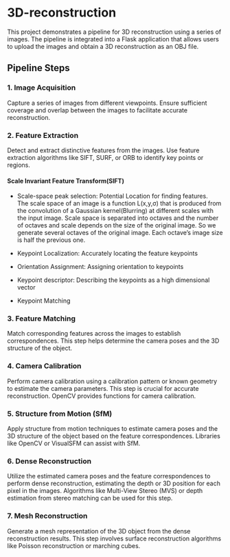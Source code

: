 # 3D-reconstruction

This project demonstrates a pipeline for 3D reconstruction using a series of images. The pipeline is integrated into a Flask application that allows users to upload the images and obtain a 3D reconstruction as an OBJ file.

## Pipeline Steps

### 1. Image Acquisition
Capture a series of images from different viewpoints. Ensure sufficient coverage and overlap between the images to facilitate accurate reconstruction.

### 2. Feature Extraction
Detect and extract distinctive features from the images. Use feature extraction algorithms like SIFT, SURF, or ORB to identify key points or regions.

#### Scale Invariant Feature Transform(SIFT)

- Scale-space peak selection: Potential Location for finding features.<br>
The scale space of an image is a function L(x,y,σ) that is produced from the convolution of a Gaussian kernel(Blurring) at different scales with the input image. Scale space is separated into octaves and the number of octaves and scale depends on the size of the original image. So we generate several octaves of the original image. Each octave’s image size is half the previous one.

- Keypoint Localization: Accurately locating the feature keypoints
- Orientation Assignment: Assigning orientation to keypoints
- Keypoint descriptor: Describing the keypoints as a high dimensional vector
- Keypoint Matching

### 3. Feature Matching
Match corresponding features across the images to establish correspondences. This step helps determine the camera poses and the 3D structure of the object.

### 4. Camera Calibration
Perform camera calibration using a calibration pattern or known geometry to estimate the camera parameters. This step is crucial for accurate reconstruction. OpenCV provides functions for camera calibration.

### 5. Structure from Motion (SfM)
Apply structure from motion techniques to estimate camera poses and the 3D structure of the object based on the feature correspondences. Libraries like OpenCV or VisualSFM can assist with SfM.

### 6. Dense Reconstruction
Utilize the estimated camera poses and the feature correspondences to perform dense reconstruction, estimating the depth or 3D position for each pixel in the images. Algorithms like Multi-View Stereo (MVS) or depth estimation from stereo matching can be used for this step.

### 7. Mesh Reconstruction
Generate a mesh representation of the 3D object from the dense reconstruction results. This step involves surface reconstruction algorithms like Poisson reconstruction or marching cubes.



